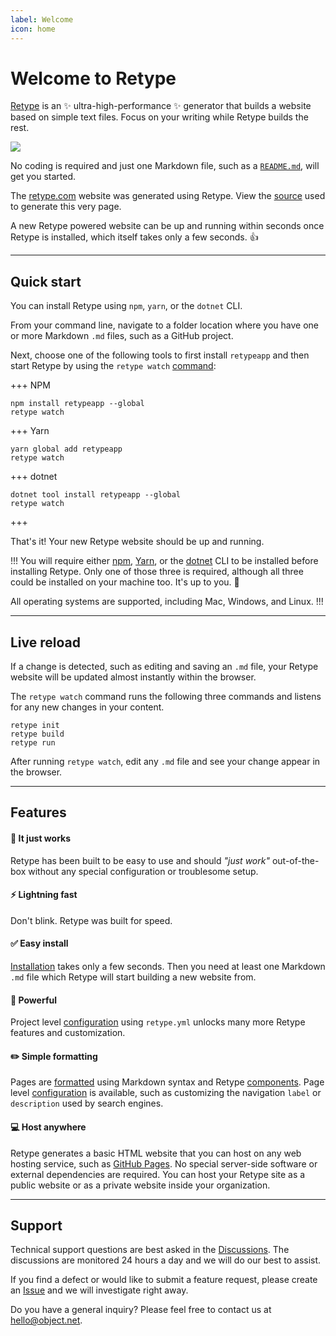 ```yaml
---
label: Welcome
icon: home
---
```

# Welcome to Retype

[Retype](https://retype.com/) is an :sparkles: ultra-high-performance :sparkles: generator that builds a website based on simple text files. Focus on your writing while Retype builds the rest.

![](static/retype-hero.svg)

No coding is required and just one Markdown file, such as a [`README.md`](https://www.makeareadme.com/), will get you started.

The [retype.com](https://retype.com/) website was generated using Retype. View the [source](https://github.com/retypeapp/retype/blob/main/README.md) used to generate this very page.

A new Retype powered website can be up and running within seconds once Retype is installed, which itself takes only a few seconds. :+1:

---

## Quick start

You can install Retype using `npm`, `yarn`, or the `dotnet` CLI.

From your command line, navigate to a folder location where you have one or more Markdown `.md` files, such as a GitHub project.

Next, choose one of the following tools to first install `retypeapp` and then start Retype by using the `retype watch` [command](guides/cli.md#retype-watch):

+++ NPM
```
npm install retypeapp --global
retype watch
```
+++ Yarn
```
yarn global add retypeapp
retype watch
```
+++ dotnet
```
dotnet tool install retypeapp --global
retype watch
```
+++

That's it! Your new Retype website should be up and running.

!!!
You will require either [npm](https://www.npmjs.com/get-npm), [Yarn](https://classic.yarnpkg.com/en/docs/install/), or the [dotnet](https://dotnet.microsoft.com/download/dotnet-core) CLI to be installed before installing Retype. Only one of those three is required, although all three could be installed on your machine too. It's up to you. :raised_hands:

All operating systems are supported, including Mac, Windows, and Linux.
!!!

---

## Live reload

If a change is detected, such as editing and saving an `.md` file, your Retype website will be updated almost instantly within the browser.

The `retype watch` command runs the following three commands and listens for any new changes in your content.

```
retype init
retype build
retype run
```

After running `retype watch`, edit any `.md` file and see your change appear in the browser.

<!--
!!! COMING SOON

Retype can also build amazing reference documentation based upon your projects source code. C# projects are currently in beta support, TypeScript is coming soon, and there are plans for many more languages in the future.

Just point Retype at a C# project and reference documentation will be generated based on your library's source code, code comments, and metadata.

!!!
-->

---

## Features

#### :tada: It just works

Retype has been built to be easy to use and should _"just work"_ out-of-the-box without any special configuration or troublesome setup.

#### :zap: Lightning fast

Don't blink. Retype was built for speed.

#### :white_check_mark: Easy install

[Installation](guides/getting-started.md) takes only a few seconds. Then you need at least one Markdown `.md` file which Retype will start building a new website from.

#### :muscle: Powerful

Project level [configuration](configuration/project.md) using `retype.yml` unlocks many more Retype features and customization.

#### :pencil2: Simple formatting

Pages are [formatted](guides/formatting.md) using Markdown syntax and Retype [components](components/readme.md). Page level [configuration](configuration/page.md) is available, such as customizing the navigation `label` or `description` used by search engines.

#### :computer: Host anywhere

Retype generates a basic HTML website that you can host on any web hosting service, such as [GitHub Pages](https://docs.github.com/en/github/working-with-github-pages/creating-a-github-pages-site). No special server-side software or external dependencies are required. You can host your Retype site as a public website or as a private website inside your organization.

---

## Support

Technical support questions are best asked in the [Discussions](https://github.com/retypeapp/retype/discussions). The discussions are monitored 24 hours a day and we will do our best to assist.

If you find a defect or would like to submit a feature request, please create an [Issue](https://github.com/retypeapp/retype/issues) and we will investigate right away.

Do you have a general inquiry? Please feel free to contact us at hello@object.net.
